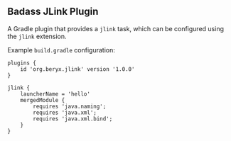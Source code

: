 ## Badass JLink Plugin ##

A Gradle plugin that provides a `jlink` task, which can be configured using the `jlink` extension.

Example `build.gradle` configuration:

```
plugins {
    id 'org.beryx.jlink' version '1.0.0'
}

jlink {
    launcherName = 'hello'
    mergedModule {
        requires 'java.naming';
        requires 'java.xml';
        requires 'java.xml.bind';
    }
}
```
